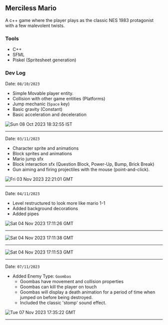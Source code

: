 ## Merciless Mario

A c++ game where the player plays as the classic NES 1983 protagonist with a few malevolent twists.

### Tools
- C++
- SFML
- Piskel (Spritesheet generation)

### Dev Log 

Date: `08/10/2023`

- Simple Movable player entity.
- Collision with other game entities (Platforms)
- Jump mechanic (`Space` key)
- Basic gravity (Constant)
- Basic acceleration and deceleration 

![Sun 08 Oct 2023 18:32:55 IST](https://github.com/Ticketedmoon/merciless-mario/assets/21260839/4543b6a0-b51f-4a4b-8daa-13264f6816ef)

---

Date: `03/11/2023`

- Character sprite and animations
- Block sprites and animations
- Mario jump sfx
- Block interaction sfx (Question Block, Power-Up, Bump, Brick Break)
- Gun aiming and firing projectiles with the mouse (point-and-click).

![Fri 03 Nov 2023 22:21:01 GMT](https://github.com/Ticketedmoon/merciless-mario/assets/21260839/da0ba7cd-6adb-4592-91a9-342c239b7ad0)

---

Date: `04/11/2023`

- Level restructured to look more like mario 1-1
- Added background decorations
- Added pipes

![Sat 04 Nov 2023 17:11:26 GMT](https://github.com/Ticketedmoon/merciless-mario/assets/21260839/e765199d-c603-4129-b9a4-ea8bcdcbe849)

---

![Sat 04 Nov 2023 17:11:38 GMT](https://github.com/Ticketedmoon/merciless-mario/assets/21260839/80875122-76e6-4f8c-b7dc-2c79e105c51e)

---

![Sat 04 Nov 2023 17:11:53 GMT](https://github.com/Ticketedmoon/merciless-mario/assets/21260839/d1c5dc3d-4a1a-4ad1-bdb3-5971ac6fdfee)

---

Date: `07/11/2023`

- Added Enemy Type: `Goombas`
  - Goombas have movement and collision properties
  - Goombas can kill the player on touch
  - Goombas will display a death animation for a period of time when jumped on before being destroyed. 
  - Included the classic 'stomp' sound effect.

![Tue 07 Nov 2023 17:35:22 GMT](https://github.com/Ticketedmoon/merciless-mario/assets/21260839/4683d621-bdf1-4f57-bf29-cba4d7514a1a)

---